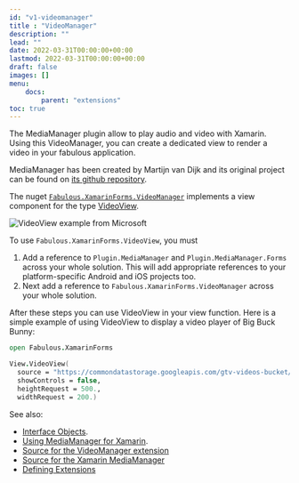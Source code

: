 ```yaml
---
id: "v1-videomanager"
title : "VideoManager"
description: ""
lead: ""
date: 2022-03-31T00:00:00+00:00
lastmod: 2022-03-31T00:00:00+00:00
draft: false
images: []
menu:
    docs:
        parent: "extensions"
toc: true
---
```


The MediaManager plugin allow to play audio and video with Xamarin. Using this VideoManager, you can create a dedicated view to render a video in your fabulous application.

MediaManager has been created by Martijn van Dijk and its original project can be found on [its github repository](https://github.com/martijn00/XamarinMediaManager).

The nuget [`Fabulous.XamarinForms.VideoManager`](https://www.nuget.org/packages/Fabulous.VideoManager) implements a view component for the type [VideoView](https://github.com/martijn00/XamarinMediaManager).

![VideoView example from Microsoft](https://devblogs.microsoft.com/wp-content/uploads/sites/44/2019/03/VideoPlayer.png)

To use `Fabulous.XamarinForms.VideoView`, you must

1. Add a reference to `Plugin.MediaManager` and `Plugin.MediaManager.Forms` across your whole solution.  This will add appropriate references to your platform-specific Android and iOS projects too.
2. Next add a reference to `Fabulous.XamarinForms.VideoManager` across your whole solution.

After these steps you can use VideoView in your view function. Here is a simple example of using VideoView to
display a video player of Big Buck Bunny:

```fs
open Fabulous.XamarinForms

View.VideoView(
  source = "https://commondatastorage.googleapis.com/gtv-videos-bucket/sample/BigBuckBunny.mp4",
  showControls = false,
  heightRequest = 500.,
  widthRequest = 200.)
```

See also:

* [Interface Objects](view-interface-objects.html).
* [Using MediaManager for Xamarin](https://devblogs.microsoft.com/xamarin/play-audio-and-video-with-the-mediamanager-plugin-for-xamarin/).
* [Source for the VideoManager extension](https://github.com/fabulous-dev/Fabulous/blob/v1.0/Fabulous.XamarinForms/extensions/VideoManager/VideoManager.fs)
* [Source for the Xamarin MediaManager](https://github.com/martijn00/XamarinMediaManager)
* [Defining Extensions](view-a-extensions.html)

